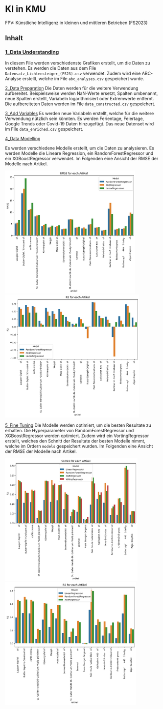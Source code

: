 # KI in KMU
FPV: Künstliche Intelligenz in kleinen und mittleren Betrieben (FS2023)

## Inhalt

### [1_Data Understanding](https://silvnst.github.io/else/1_Data%20Understanding.html)
In diesem File werden verschiedenste Grafiken erstellt, um die Daten zu verstehen. Es werden die Daten aus dem File `Datensatz_Lichtensteiger_(FS23).csv` verwendet. Zudem wird eine ABC-Analyse erstellt, welche im File `abc_analyses.csv` gespeichert wurde.

[2_Data Preparation](https://silvnst.github.io/else/2_Data%20Preparation.html)
Die Daten werden für die weitere Verwendung aufbereitet. Beispielsweise werden NaN-Werte ersetzt, Spalten umbenannt, neue Spalten erstellt, Variabeln logarithmisiert oder Extremwerte entfernt. Die aufbereiteten Daten werden im File `data_constructed.csv` gespeichert.

[3_Add Variables](https://silvnst.github.io/else/3_Add%20Variables.html)
Es werden neue Variabeln erstellt, welche für die weitere Verwendung nützlich sein könnten. Es werden Ferientage, Feiertage, Google Trends oder Covid-19 Daten hinzugefügt. Das neue Datenset wird im File `data_enriched.csv` gespeichert.

[4_Data Modelling](https://silvnst.github.io/else/4_Data%20Modelling.html)

Es werden verschiedene Modelle erstellt, um die Daten zu analysieren. Es werden Modelle die Lineare Regression, ein RandomForestRegressor und ein XGBoostRegressor verwendet. Im Folgenden eine Ansicht der RMSE der Modelle nach Artikel.

<img src="https://github.com/silvnst/KI-in-KMU/blob/main/img/4_rmse.png?raw=true" width="auto" height="400" alt="rmse 4" style="margin:auto;">

<img src="https://github.com/silvnst/KI-in-KMU/blob/main/img/4_r2.png?raw=true" width="auto" height="400" alt="r2 4" style="margin:auto;">


[5_Fine Tuning](https://silvnst.github.io/else/5_Fine%20Tuning.html)
Die Modelle werden optimiert, um die besten Resultate zu erhalten. Die Hyperparameter von RandomForestRegressor und XGBoostRegressor werden optimiert. Zudem wird ein VortingRegressor erstellt, welches den Schnitt der Resultate der besten Modelle nimmt, welche im Ordern `models` gespeichert wurden. Im Folgenden eine Ansicht der RMSE der Modelle nach Artikel.

<img src="https://github.com/silvnst/KI-in-KMU/blob/main/img/5_rmse.png?raw=true" width="auto" height="400" alt="rmse 5" style="margin:auto;">

<img src="https://github.com/silvnst/KI-in-KMU/blob/main/img/5_r2.png?raw=true" width="auto" height="400" alt="r2 5" style="margin:auto;">